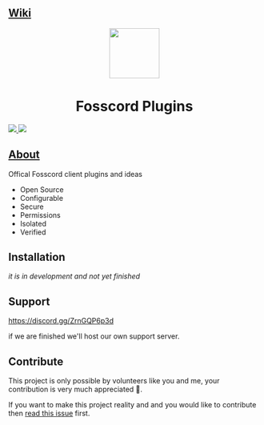 ## [Wiki](https://github.com/fosscord/fosscord-plugins/wiki/)

<p align="center">
  <img width="100"  src="https://raw.githubusercontent.com/fosscord/fosscord/main/assets/logo_big_transparent.png" />
</p>
<h1 align="center">Fosscord Plugins</h1>

<p>
  <a href="https://discord.gg/ZrnGQP6p3d">
    <img src="https://img.shields.io/discord/806142446094385153?color=7489d5&logo=discord&logoColor=ffffff" />
  </a>
  <img src="https://img.shields.io/static/v1?label=Status&message=Development&color=blue">
</p>

## [About](https://github.com/fosscord/fosscord-plugins/wiki)
Offical Fosscord client plugins and ideas

- Open Source
- Configurable
- Secure
- Permissions
- Isolated
- Verified

## Installation
_it is in development and not yet finished_

## Support
https://discord.gg/ZrnGQP6p3d

if we are finished we'll host our own support server.

## Contribute
This project is only possible by volunteers like you and me, your contribution is very much appreciated 🥺.

If you want to make this project reality and and you would like to contribute then [read this issue](https://github.com/fosscord/fosscord/issues/10) first.
